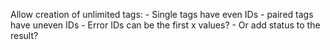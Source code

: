 Allow creation of unlimited tags:
    - Single tags have even IDs
    - paired tags have uneven IDs
    - Error IDs can be the first x values?
        - Or add status to the result?
